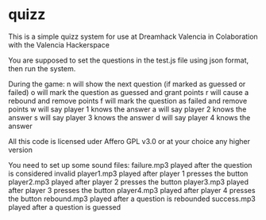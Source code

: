 # quizz
This is a simple quizz system for use at Dreamhack Valencia in Colaboration with the Valencia Hackerspace

You are supposed to set the questions in the test.js file using json format, then run the system.

During the game:
n will show the next question (if marked as guessed or failed)
o will mark the question as guessed and grant points
r will cause a rebound and remove points
f will mark the question as failed and remove points
w will say player 1 knows the answer
a will say player 2 knows the answer
s will say player 3 knows the answer
d will say player 4 knows the answer

All this code is licensed uder Affero GPL v3.0 or at your choice any higher version

You need to set up some sound files:
failure.mp3 played after the question is considered invalid
player1.mp3 played after player 1 presses the button
player2.mp3 played after player 2 presses the button
player3.mp3 played after player 3 presses the button
player4.mp3 played after player 4 presses the button
rebound.mp3 played after a question is rebounded
success.mp3 played after a question is guessed
